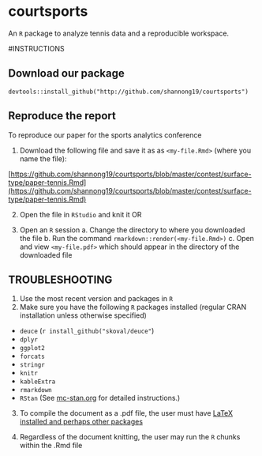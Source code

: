 # courtsports

An `R` package to analyze tennis data and a reproducible workspace.

#INSTRUCTIONS

## Download our package

```{r}
devtools::install_github("http://github.com/shannong19/courtsports")
```

## Reproduce the report
To reproduce our paper for the sports analytics conference

1. Download the following file and save it as as `<my-file.Rmd>` (where you name the file):

[https://github.com/shannong19/courtsports/blob/master/contest/surface-type/paper-tennis.Rmd](https://github.com/shannong19/courtsports/blob/master/contest/surface-type/paper-tennis.Rmd) 

2. Open the file in `RStudio` and knit it OR

3. Open an `R` session
  a. Change the directory to where you downloaded the file
  b. Run the command `rmarkdown::render(<my-file.Rmd>)`
  c. Open and view `<my-file.pdf>` which should appear in the directory of the downloaded file
  
## TROUBLESHOOTING

1. Use the most recent version and packages in `R`
2. Make sure you have the following `R` packages installed (regular CRAN installation unless otherwise specified)
 + `deuce` (`r install_github("skoval/deuce"`)
 + `dplyr`
 + `ggplot2`
 + `forcats`
 + `stringr`
 + `knitr`
 + `kableExtra`
 + `rmarkdown` 
 + `RStan` (See [mc-stan.org](http://mc-stan.org/users/interfaces/rstan) for detailed instructions.)
 
3. To compile the document as a .pdf file, the user must have [LaTeX installed and perhaps other packages](https://rmarkdown.rstudio.com/pdf_document_format)

4.  Regardless of the document knitting, the user may run the `R` chunks within the .Rmd file
 
